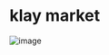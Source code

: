 # klay market

![image](https://user-images.githubusercontent.com/42146674/153175949-db5b4fc7-7319-445a-98b4-6cc4142cf50c.png)
